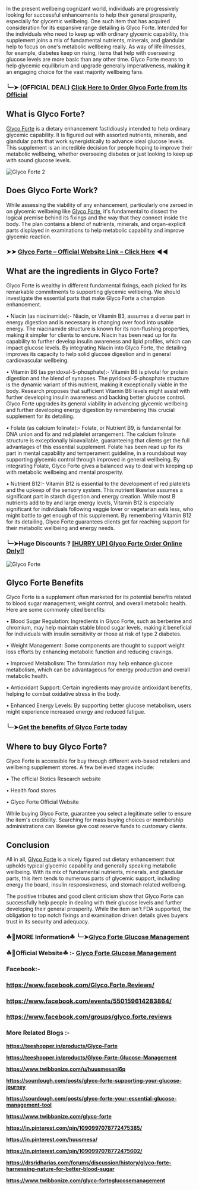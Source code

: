 In the present wellbeing cognizant world, individuals are progressively looking for successful enhancements to help their general prosperity, especially for glycemic wellbeing. One such item that has acquired consideration for its expansive range detailing is Glyco Forte. Intended for the individuals who need to keep up with ordinary glycemic capability, this supplement joins a mix of fundamental nutrients, minerals, and glandular help to focus on one's metabolic wellbeing really. As way of life illnesses, for example, diabetes keep on rising, items that help with overseeing glucose levels are more basic than any other time. Glyco Forte means to help glycemic equilibrium and upgrade generally imperativeness, making it an engaging choice for the vast majority wellbeing fans.

### ╰┈➤ (OFFICIAL DEAL) [Click Here to Order Glyco Forte from Its Official](https://dailynutraboost.com/link-glyco-forte/)

## What is Glyco Forte?

[Glyco Forte](https://dailynutraboost.com/glyco-forte-glucose-management/) is a dietary enhancement fastidiously intended to help ordinary glycemic capability. It is figured out with assorted nutrients, minerals, and glandular parts that work synergistically to advance ideal glucose levels. This supplement is an incredible decision for people hoping to improve their metabolic wellbeing, whether overseeing diabetes or just looking to keep up with sound glucose levels.

![Glyco Forte 2](https://github.com/user-attachments/assets/03ba32b1-f4e7-4dbd-b693-fb6f06f5a6b8)


## Does Glyco Forte Work?

While assessing the viability of any enhancement, particularly one zeroed in on glycemic wellbeing like [Glyco Forte](https://www.facebook.com/Glyco.Forte.Reviews/), it's fundamental to dissect the logical premise behind its fixings and the way that they connect inside the body. The plan contains a blend of nutrients, minerals, and organ-explicit parts displayed in examinations to help metabolic capability and improve glycemic reaction.

### ➤➤ [Glyco Forte – Official Website Link – Click Here](https://dailynutraboost.com/link-glyco-forte/) ◀◀

## What are the ingredients in Glyco Forte?

Glyco Forte is wealthy in different fundamental fixings, each picked for its remarkable commitments to supporting glycemic wellbeing. We should investigate the essential parts that make Glyco Forte a champion enhancement.

•	Niacin (as niacinamide):- Niacin, or Vitamin B3, assumes a diverse part in energy digestion and is necessary in changing over food into usable energy. The niacinamide structure is known for its non-flushing properties, making it simpler for clients to endure. Niacin has been read up for its capability to further develop insulin awareness and lipid profiles, which can impact glucose levels. By integrating Niacin into Glyco Forte, the detailing improves its capacity to help solid glucose digestion and in general cardiovascular wellbeing.

•	Vitamin B6 (as pyridoxal-5-phosphate):- Vitamin B6 is pivotal for protein digestion and the blend of synapses. The pyridoxal-5-phosphate structure is the dynamic variant of this nutrient, making it exceptionally viable in the body. Research proposes that sufficient Vitamin B6 levels might assist with further developing insulin awareness and backing better glucose control. Glyco Forte upgrades its general viability in advancing glycemic wellbeing and further developing energy digestion by remembering this crucial supplement for its detailing.

•	Folate (as calcium folinate):- Folate, or Nutrient B9, is fundamental for DNA union and fix and red platelet arrangement. The calcium folinate structure is exceptionally bioavailable, guaranteeing that clients get the full advantages of this essential supplement. Folate has been read up for its part in mental capability and temperament guideline, in a roundabout way supporting glycemic control through improved in general wellbeing. By integrating Folate, Glyco Forte gives a balanced way to deal with keeping up with metabolic wellbeing and mental prosperity.

•	Nutrient B12:- Vitamin B12 is essential to the development of red platelets and the upkeep of the sensory system. This nutrient likewise assumes a significant part in starch digestion and energy creation. While most B nutrients add to by and large energy levels, Vitamin B12 is especially significant for individuals following veggie lover or vegetarian eats less, who might battle to get enough of this supplement. By remembering Vitamin B12 for its detailing, Glyco Forte guarantees clients get far reaching support for their metabolic wellbeing and energy needs.

### ╰┈➤Huge Discounts ? [[HURRY UP] Glyco Forte Order Online Only!!](https://dailynutraboost.com/link-glyco-forte/)

![Glyco Forte](https://github.com/user-attachments/assets/10f287cb-cd12-4e98-ab88-f6014dc3ac1d)


## Glyco Forte Benefits

Glyco Forte is a supplement often marketed for its potential benefits related to blood sugar management, weight control, and overall metabolic health. Here are some commonly cited benefits:

•	Blood Sugar Regulation: Ingredients in Glyco Forte, such as berberine and chromium, may help maintain stable blood sugar levels, making it beneficial for individuals with insulin sensitivity or those at risk of type 2 diabetes.

•	Weight Management: Some components are thought to support weight loss efforts by enhancing metabolic function and reducing cravings.

•	Improved Metabolism: The formulation may help enhance glucose metabolism, which can be advantageous for energy production and overall metabolic health.

•	Antioxidant Support: Certain ingredients may provide antioxidant benefits, helping to combat oxidative stress in the body.

•	Enhanced Energy Levels: By supporting better glucose metabolism, users might experience increased energy and reduced fatigue.

### ╰┈➤[Get the benefits of Glyco Forte today](https://dailynutraboost.com/link-glyco-forte/)

## Where to buy Glyco Forte?

Glyco Forte is accessible for buy through different web-based retailers and wellbeing supplement stores. A few believed stages include:

•	The official Biotics Research website

•	Health food stores

•	Glyco Forte Official Website

While buying Glyco Forte, guarantee you select a legitimate seller to ensure the item's credibility. Searching for mass buying choices or membership administrations can likewise give cost reserve funds to customary clients.


## Conclusion

All in all, [Glyco Forte](https://dailynutraboost.com/glyco-forte-glucose-management/) is a nicely figured out dietary enhancement that upholds typical glycemic capability and generally speaking metabolic wellbeing. With its mix of fundamental nutrients, minerals, and glandular parts, this item tends to numerous parts of glycemic support, including energy the board, insulin responsiveness, and stomach related wellbeing.

The positive tributes and good client criticism show that Glyco Forte can successfully help people in dealing with their glucose levels and further developing their general prosperity. While the item isn't FDA supported, the obligation to top notch fixings and examination driven details gives buyers trust in its security and adequacy.

### ☘📣MORE Information☘ ╰┈➤[Glyco Forte Glucose Management](https://dailynutraboost.com/glyco-forte-glucose-management/)

### ☘📣Official Website☘ :-  [Glyco Forte Glucose Management](https://dailynutraboost.com/link-glyco-forte/)

### Facebook:- 

### https://www.facebook.com/Glyco.Forte.Reviews/

### https://www.facebook.com/events/550159614283864/

### https://www.facebook.com/groups/glyco.forte.reviews

### More Related Blogs :-

**https://teeshopper.in/products/Glyco-Forte**

**https://teeshopper.in/products/Glyco-Forte-Glucose-Management**

**https://www.twibbonize.com/u/huusmesanl6p**

**https://sourdough.com/posts/glyco-forte-supporting-your-glucose-journey**

**https://sourdough.com/posts/glyco-forte-your-essential-glucose-management-tool**

**https://www.twibbonize.com/glyco-forte**

**https://in.pinterest.com/pin/1090997078772475385/**

**https://in.pinterest.com/huusmesa/**

**https://in.pinterest.com/pin/1090997078772475602/**

**https://drsridharias.com/forums/discussion/history/glyco-forte-harnessing-nature-for-better-blood-sugar**

**https://www.twibbonize.com/glyco-forteglucosemanagement**
